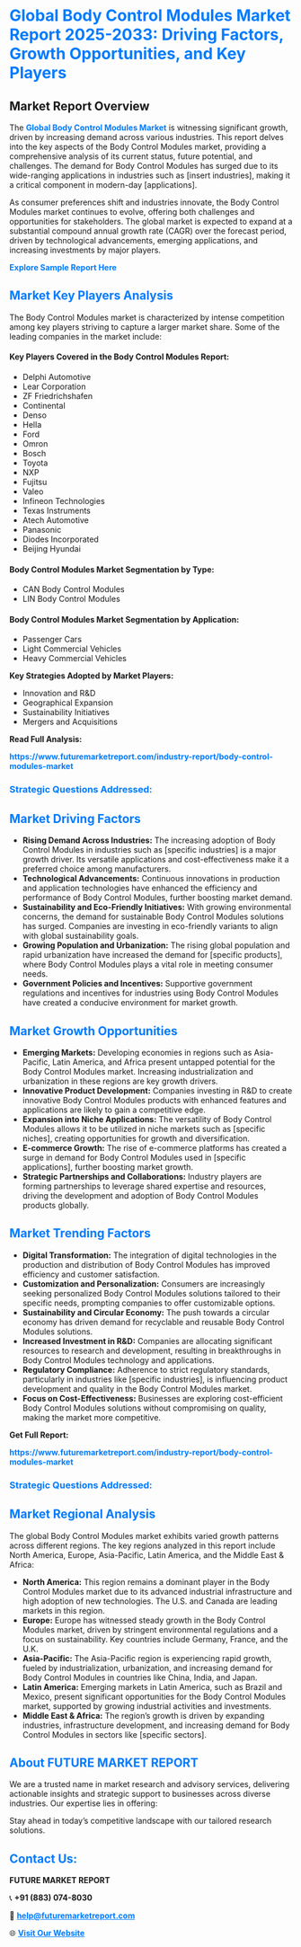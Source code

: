 <h1 style="color: #007BFF;">Global Body Control Modules Market Report 2025-2033: Driving Factors, Growth Opportunities, and Key Players</h1>

<section id="overview">
<h2>Market Report Overview</h2>
<p>The <a href="https://www.futuremarketreport.com/industry-report/body-control-modules-market" style="color: #007BFF; text-decoration: none;"><strong>Global Body Control Modules Market</strong></a> is witnessing significant growth, driven by increasing demand across various industries. This report delves into the key aspects of the Body Control Modules market, providing a comprehensive analysis of its current status, future potential, and challenges. The demand for Body Control Modules has surged due to its wide-ranging applications in industries such as [insert industries], making it a critical component in modern-day [applications].</p>
<p>As consumer preferences shift and industries innovate, the Body Control Modules market continues to evolve, offering both challenges and opportunities for stakeholders. The global market is expected to expand at a substantial compound annual growth rate (CAGR) over the forecast period, driven by technological advancements, emerging applications, and increasing investments by major players.</p>
</section>

<section id="overview">
<p><a href="https://www.futuremarketreport.com/request-sample/reportId=81775" style="color: #007BFF; text-decoration: none;"><strong>Explore Sample Report Here</strong></a></p>
</section>

<section id="key-players">
<h2 style="color: #007BFF;">Market Key Players Analysis</h2>
<p>The Body Control Modules market is characterized by intense competition among key players striving to capture a larger market share. Some of the leading companies in the market include:</p>
<h4>Key Players Covered in the Body Control Modules Report:</h4>
<ul><li>Delphi Automotive</li><li>Lear Corporation</li><li>ZF Friedrichshafen</li><li>Continental</li><li>Denso</li><li>Hella</li><li>Ford</li><li>Omron</li><li>Bosch</li><li>Toyota</li><li>NXP</li><li>Fujitsu</li><li>Valeo</li><li>Infineon Technologies</li><li>Texas Instruments</li><li>Atech Automotive</li><li>Panasonic</li><li>Diodes Incorporated</li><li>Beijing Hyundai</li></ul>
<h4>Body Control Modules Market Segmentation by Type:</h4>
<ul><li>CAN Body Control Modules</li><li>LIN Body Control Modules</li></ul>

<h4>Body Control Modules Market Segmentation by Application:</h4>
<ul><li>Passenger Cars</li><li>Light Commercial Vehicles</li><li>Heavy Commercial Vehicles</li></ul>
<p><strong>Key Strategies Adopted by Market Players:</strong></p>
<ul>
<li>Innovation and R&D</li>
<li>Geographical Expansion</li>
<li>Sustainability Initiatives</li>
<li>Mergers and Acquisitions</li>
</ul>
</section>

<section>
<p><strong>Read Full Analysis: </strong></p><a href="https://www.futuremarketreport.com/industry-report/body-control-modules-market" style="color: #007BFF; text-decoration: none;"><strong>https://www.futuremarketreport.com/industry-report/body-control-modules-market</strong></a>
<h3 style="color: #007BFF;">Strategic Questions Addressed:</h3>
</section>

<section id="driving-factors">
<h2 style="color: #007BFF;">Market Driving Factors</h2>
<ul>
<li><strong>Rising Demand Across Industries:</strong> The increasing adoption of Body Control Modules in industries such as [specific industries] is a major growth driver. Its versatile applications and cost-effectiveness make it a preferred choice among manufacturers.</li>
<li><strong>Technological Advancements:</strong> Continuous innovations in production and application technologies have enhanced the efficiency and performance of Body Control Modules, further boosting market demand.</li>
<li><strong>Sustainability and Eco-Friendly Initiatives:</strong> With growing environmental concerns, the demand for sustainable Body Control Modules solutions has surged. Companies are investing in eco-friendly variants to align with global sustainability goals.</li>
<li><strong>Growing Population and Urbanization:</strong> The rising global population and rapid urbanization have increased the demand for [specific products], where Body Control Modules plays a vital role in meeting consumer needs.</li>
<li><strong>Government Policies and Incentives:</strong> Supportive government regulations and incentives for industries using Body Control Modules have created a conducive environment for market growth.</li>
</ul>
</section>

<section id="growth-opportunities">
<h2 style="color: #007BFF;">Market Growth Opportunities</h2>
<ul>
<li><strong>Emerging Markets:</strong> Developing economies in regions such as Asia-Pacific, Latin America, and Africa present untapped potential for the Body Control Modules market. Increasing industrialization and urbanization in these regions are key growth drivers.</li>
<li><strong>Innovative Product Development:</strong> Companies investing in R&D to create innovative Body Control Modules products with enhanced features and applications are likely to gain a competitive edge.</li>
<li><strong>Expansion into Niche Applications:</strong> The versatility of Body Control Modules allows it to be utilized in niche markets such as [specific niches], creating opportunities for growth and diversification.</li>
<li><strong>E-commerce Growth:</strong> The rise of e-commerce platforms has created a surge in demand for Body Control Modules used in [specific applications], further boosting market growth.</li>
<li><strong>Strategic Partnerships and Collaborations:</strong> Industry players are forming partnerships to leverage shared expertise and resources, driving the development and adoption of Body Control Modules products globally.</li>
</ul>
</section>

<section id="trending-factors">
<h2 style="color: #007BFF;">Market Trending Factors</h2>
<ul>
<li><strong>Digital Transformation:</strong> The integration of digital technologies in the production and distribution of Body Control Modules has improved efficiency and customer satisfaction.</li>
<li><strong>Customization and Personalization:</strong> Consumers are increasingly seeking personalized Body Control Modules solutions tailored to their specific needs, prompting companies to offer customizable options.</li>
<li><strong>Sustainability and Circular Economy:</strong> The push towards a circular economy has driven demand for recyclable and reusable Body Control Modules solutions.</li>
<li><strong>Increased Investment in R&D:</strong> Companies are allocating significant resources to research and development, resulting in breakthroughs in Body Control Modules technology and applications.</li>
<li><strong>Regulatory Compliance:</strong> Adherence to strict regulatory standards, particularly in industries like [specific industries], is influencing product development and quality in the Body Control Modules market.</li>
<li><strong>Focus on Cost-Effectiveness:</strong> Businesses are exploring cost-efficient Body Control Modules solutions without compromising on quality, making the market more competitive.</li>
</ul>
</section>

<section>
<p><strong>Get Full Report: </strong></p><a href="https://www.futuremarketreport.com/industry-report/body-control-modules-market" style="color: #007BFF; text-decoration: none;"><strong>https://www.futuremarketreport.com/industry-report/body-control-modules-market</strong></a>
<h3 style="color: #007BFF;">Strategic Questions Addressed:</h3>
</section>


<section id="regional-analysis">
<h2 style="color: #007BFF;">Market Regional Analysis</h2>
<p>The global Body Control Modules market exhibits varied growth patterns across different regions. The key regions analyzed in this report include North America, Europe, Asia-Pacific, Latin America, and the Middle East & Africa:</p>
<ul>
<li><strong>North America:</strong> This region remains a dominant player in the Body Control Modules market due to its advanced industrial infrastructure and high adoption of new technologies. The U.S. and Canada are leading markets in this region.</li>
<li><strong>Europe:</strong> Europe has witnessed steady growth in the Body Control Modules market, driven by stringent environmental regulations and a focus on sustainability. Key countries include Germany, France, and the U.K.</li>
<li><strong>Asia-Pacific:</strong> The Asia-Pacific region is experiencing rapid growth, fueled by industrialization, urbanization, and increasing demand for Body Control Modules in countries like China, India, and Japan.</li>
<li><strong>Latin America:</strong> Emerging markets in Latin America, such as Brazil and Mexico, present significant opportunities for the Body Control Modules market, supported by growing industrial activities and investments.</li>
<li><strong>Middle East & Africa:</strong> The region’s growth is driven by expanding industries, infrastructure development, and increasing demand for Body Control Modules in sectors like [specific sectors].</li>
</ul>
</section>

<footer>
<h2 style="color: #007BFF;">About FUTURE MARKET REPORT</h2>
<p>We are a trusted name in market research and advisory services, delivering actionable insights and strategic support to businesses across diverse industries. Our expertise lies in offering:</p>

<p>Stay ahead in today’s competitive landscape with our tailored research solutions.</p>

<h2 style="color: #007BFF;">Contact Us:</h2>
<p><strong>FUTURE MARKET REPORT</strong></p>
<p>📞 <strong>+91 (883) 074-8030</strong></p>
<p>📧 <strong><a href="mailto:help@futuremarketreport.com" style="color: #007BFF;">help@futuremarketreport.com</a></strong></p>
<p>🌐 <strong><a href="https://www.futuremarketreport.com/" style="color: #007BFF;">Visit Our Website</a></strong></p>
</footer>